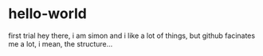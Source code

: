# hello-world
first trial 
hey there, i am simon and i like a lot of things, but github facinates me a lot, i mean, the structure...
